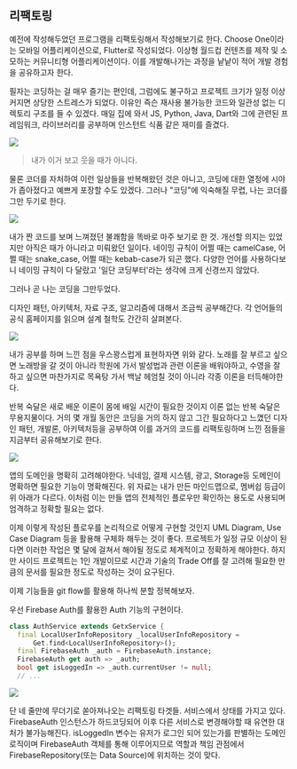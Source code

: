 ## 리팩토링
예전에 작성해두었던 프로그램을 리팩토링해서 작성해보기로 한다. Choose One이라는 모바일 어플리케이션으로, Flutter로 작성되었다. 이상형 월드컵 컨텐츠를 제작 및 소모하는 커뮤니티형 어플리케이션이다. 이를 개발해나가는 과정을 낱낱이 적어 개발 경험을 공유하고자 한다.

필자는 코딩하는 걸 매우 즐기는 편인데, 그럼에도 불구하고 프로젝트 크기가 일정 이상 커지면 상당한 스트레스가 되었다. 이유인 즉슨 재사용 불가능한 코드와 일관성 없는 디렉토리 구조를 들 수 있겠다. 매일 집에 와서 JS, Python, Java, Dart와 그에 관련된 프레임워크, 라이브러리를 공부하며 인스턴트 식품 같은 재미를 즐겼다.

![](https://i.imgur.com/7PsGk76.png)

>내가 이거 보고 웃을 때가 아니다.

물론 코더를 자처하여 이런 일상들을 반복해왔던 것은 아니고, 코딩에 대한 열정에 시야가 좁아졌다고 예쁘게 포장할 수도 있겠다. 그러나 "코딩"에 익숙해질 무렵, 나는 코더를 그만 두기로 한다.

![](https://i.imgur.com/fUICtiW.png)

내가 짠 코드를 보며 느껴졌던 불쾌함을 똑바로 마주 보기로 한 것. 개선할 의지는 있었지만 아직은 때가 아니라고 미뤄왔던 일이다. 네이밍 규칙이 어쩔 때는 camelCase, 어쩔 때는 snake_case, 어쩔 때는 kebab-case가 되곤 했다. 다양한 언어를 사용하다보니 네이밍 규칙이 다 달랐고 '일단 코딩부터'라는 생각에 크게 신경쓰지 않았다.

그러나 곧 나는 코딩을 그만두었다.

디자인 패턴, 아키텍처, 자료 구조, 알고리즘에 대해서 조금씩 공부해간다. 각 언어들의 공식 홈페이지를 읽으며 설계 철학도 간간히 살펴본다.

![](https://i.imgur.com/S2hzinF.png)

내가 공부를 하며 느낀 점을 우스꽝스럽게 표현하자면 위와 같다. 노래를 잘 부르고 싶으면 노래방을 갈 것이 아니라 학원에 가서 발성법과 관련 이론을 배워야하고, 수영을 잘 하고 싶으면 마찬가지로 목욕탕 가서 백날 헤엄칠 것이 아니라 각종 이론을 터득해야한다.

반복 숙달은 새로 배운 이론이 몸에 배일 시간이 필요한 것이지 이론 없는 반복 숙달은 무용지물이다. 거의 몇 개월 동안은 코딩을 거의 하지 않고 그간 필요하다고 느꼈던 디자인 패턴, 개발론, 아키텍처등을 공부하여 이를 과거의 코드를 리팩토링하며 느낀 점들을 지금부터 공유해보기로 한다.

![](https://i.imgur.com/b8wIqtp.png)

앱의 도메인을 명확히 고려해야한다. 닉네임, 결제 시스템, 광고, Storage등 도메인이 명확하면 필요한 기능이 명확해진다. 위 자료는 내가 만든 마인드맵으로, 멤버쉽 등급이 위 아래가 다르다. 이처럼 이는 만들 앱의 전체적인 플로우만 확인하는 용도로 사용되며 엄격하고 정확할 필요는 없다.

이제 이렇게 작성된 플로우를 논리적으로 어떻게 구현할 것인지 UML Diagram, Use Case Diagram 등을 활용해 구체화 해두는 것이 좋다. 프로젝트가 일정 규모 이상이 된다면 이러한 작업은 몇 달에 걸쳐서 해야될 정도로 체계적이고 정확하게 해야한다. 하지만 사이드 프로젝트는 1인 개발이므로 시간과 기술의 Trade Off를 잘 고려해 필요한 만큼의 문서를 필요한 정도로 작성하는 것이 요구된다.

이제 기능들을 git flow를 활용해 하나씩 분할 정복해보자.

우선 Firebase Auth를 활용한 Auth 기능의 구현이다.

```dart
class AuthService extends GetxService {
  final LocalUserInfoRepository _localUserInfoRepository =
      Get.find<LocalUserInfoRepository>();
  final FirebaseAuth _auth = FirebaseAuth.instance;
  FirebaseAuth get auth => _auth;
  bool get isLoggedIn => _auth.currentUser != null;
  // ...
```

![](https://i.imgur.com/4K3m070.png)

단 네 줄만에 무더기로 쏟아져나오는 리팩토링 타겟들. 서비스에서 상태를 가지고 있다. FirebaseAuth 인스턴스가 하드코딩되어 이후 다른 서비스로 변경해야할 때 유연한 대처가 불가능해진다. isLoggedIn 변수는 유저가 로그인 되어 있는가를 판별하는 도메인 로직이며 FirebaseAuth 객체를 통해 이루어지므로 역할과 책임 관점에서 FirebaseRepository(또는 Data Source)에 위치하는 것이 맞다.